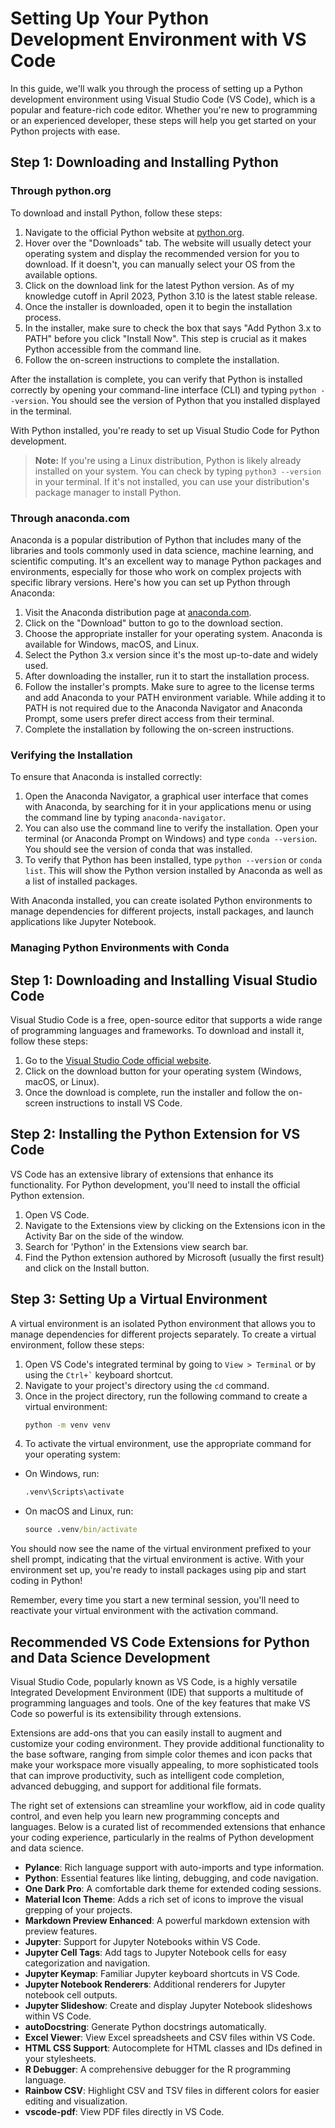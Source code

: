 # Setting Up Your Python Development Environment with VS Code

In this guide, we'll walk you through the process of setting up a Python development environment using Visual Studio Code (VS Code), which is a popular and feature-rich code editor. Whether you're new to programming or an experienced developer, these steps will help you get started on your Python projects with ease.

## Step 1: Downloading and Installing Python


### Through python.org
To download and install Python, follow these steps:

1. Navigate to the official Python website at [python.org](https://www.python.org/).
2. Hover over the "Downloads" tab. The website will usually detect your operating system and display the recommended version for you to download. If it doesn't, you can manually select your OS from the available options.
3. Click on the download link for the latest Python version. As of my knowledge cutoff in April 2023, Python 3.10 is the latest stable release.
4. Once the installer is downloaded, open it to begin the installation process.
5. In the installer, make sure to check the box that says "Add Python 3.x to PATH" before you click "Install Now". This step is crucial as it makes Python accessible from the command line.
6. Follow the on-screen instructions to complete the installation.

After the installation is complete, you can verify that Python is installed correctly by opening your command-line interface (CLI) and typing `python --version`. You should see the version of Python that you installed displayed in the terminal.

With Python installed, you're ready to set up Visual Studio Code for Python development.

> **Note:** If you're using a Linux distribution, Python is likely already installed on your system. You can check by typing `python3 --version` in your terminal. If it's not installed, you can use your distribution's package manager to install Python.

### Through anaconda.com

Anaconda is a popular distribution of Python that includes many of the libraries and tools commonly used in data science, machine learning, and scientific computing. It's an excellent way to manage Python packages and environments, especially for those who work on complex projects with specific library versions. Here's how you can set up Python through Anaconda:


1. Visit the Anaconda distribution page at [anaconda.com](https://www.anaconda.com/products/distribution).
2. Click on the "Download" button to go to the download section.
3. Choose the appropriate installer for your operating system. Anaconda is available for Windows, macOS, and Linux.
4. Select the Python 3.x version since it's the most up-to-date and widely used.
5. After downloading the installer, run it to start the installation process.
6. Follow the installer's prompts. Make sure to agree to the license terms and add Anaconda to your PATH environment variable. While adding it to PATH is not required due to the Anaconda Navigator and Anaconda Prompt, some users prefer direct access from their terminal.
7. Complete the installation by following the on-screen instructions.

### Verifying the Installation

To ensure that Anaconda is installed correctly:

1. Open the Anaconda Navigator, a graphical user interface that comes with Anaconda, by searching for it in your applications menu or using the command line by typing `anaconda-navigator`.
2. You can also use the command line to verify the installation. Open your terminal (or Anaconda Prompt on Windows) and type `conda --version`. You should see the version of conda that was installed.
3. To verify that Python has been installed, type `python --version` or `conda list`. This will show the Python version installed by Anaconda as well as a list of installed packages.

With Anaconda installed, you can create isolated Python environments to manage dependencies for different projects, install packages, and launch applications like Jupyter Notebook.

### Managing Python Environments with Conda

## Step 1: Downloading and Installing Visual Studio Code

Visual Studio Code is a free, open-source editor that supports a wide range of programming languages and frameworks. To download and install it, follow these steps:

1. Go to the [Visual Studio Code official website](https://code.visualstudio.com/).
2. Click on the download button for your operating system (Windows, macOS, or Linux).
3. Once the download is complete, run the installer and follow the on-screen instructions to install VS Code.

## Step 2: Installing the Python Extension for VS Code

VS Code has an extensive library of extensions that enhance its functionality. For Python development, you'll need to install the official Python extension.

1. Open VS Code.
2. Navigate to the Extensions view by clicking on the Extensions icon in the Activity Bar on the side of the window.
3. Search for 'Python' in the Extensions view search bar.
4. Find the Python extension authored by Microsoft (usually the first result) and click on the Install button.

## Step 3: Setting Up a Virtual Environment

A virtual environment is an isolated Python environment that allows you to manage dependencies for different projects separately. To create a virtual environment, follow these steps:

1. Open VS Code's integrated terminal by going to `View > Terminal` or by using the `` Ctrl+` `` keyboard shortcut.
2. Navigate to your project's directory using the `cd` command.
3. Once in the project directory, run the following command to create a virtual environment:
   ```bash
   python -m venv venv
   ```
1. To activate the virtual environment, use the appropriate command for your operating system:
- On Windows, run:

    ```cmd
    .venv\Scripts\activate
    ```

- On macOS and Linux, run:

    ```cmd
    source .venv/bin/activate
    ```

You should now see the name of the virtual environment prefixed to your shell prompt, indicating that the virtual environment is active. With your environment set up, you're ready to install packages using pip and start coding in Python!

Remember, every time you start a new terminal session, you'll need to reactivate your virtual environment with the activation command.

## Recommended VS Code Extensions for Python and Data Science Development

Visual Studio Code, popularly known as VS Code, is a highly versatile Integrated Development Environment (IDE) that supports a multitude of programming languages and tools. One of the key features that make VS Code so powerful is its extensibility through extensions.

Extensions are add-ons that you can easily install to augment and customize your coding environment. They provide additional functionality to the base software, ranging from simple color themes and icon packs that make your workspace more visually appealing, to more sophisticated tools that can improve productivity, such as intelligent code completion, advanced debugging, and support for additional file formats.

The right set of extensions can streamline your workflow, aid in code quality control, and even help you learn new programming concepts and languages. Below is a curated list of recommended extensions that enhance your coding experience, particularly in the realms of Python development and data science.

- **Pylance**: Rich language support with auto-imports and type information.
- **Python**: Essential features like linting, debugging, and code navigation.
- **One Dark Pro**: A comfortable dark theme for extended coding sessions.
- **Material Icon Theme**: Adds a rich set of icons to improve the visual grepping of your projects.
- **Markdown Preview Enhanced**: A powerful markdown extension with preview features.
- **Jupyter**: Support for Jupyter Notebooks within VS Code.
- **Jupyter Cell Tags**: Add tags to Jupyter Notebook cells for easy categorization and navigation.
- **Jupyter Keymap**: Familiar Jupyter keyboard shortcuts in VS Code.
- **Jupyter Notebook Renderers**: Additional renderers for Jupyter notebook cell outputs.
- **Jupyter Slideshow**: Create and display Jupyter Notebook slideshows within VS Code.
- **autoDocstring**: Generate Python docstrings automatically.
- **Excel Viewer**: View Excel spreadsheets and CSV files within VS Code.
- **HTML CSS Support**: Autocomplete for HTML classes and IDs defined in your stylesheets.
- **R Debugger**: A comprehensive debugger for the R programming language.
- **Rainbow CSV**: Highlight CSV and TSV files in different colors for easier editing and visualization.
- **vscode-pdf**: View PDF files directly in VS Code.
